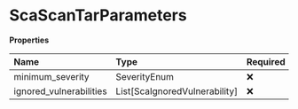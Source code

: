 # ScaScanTarParameters

**Properties**

| Name                    | Type                          | Required | Description |
| :---------------------- | :---------------------------- | :------- | :---------- |
| minimum_severity        | SeverityEnum                  | ❌       |             |
| ignored_vulnerabilities | List[ScaIgnoredVulnerability] | ❌       |             |

<!-- This file was generated by liblab | https://liblab.com/ -->
